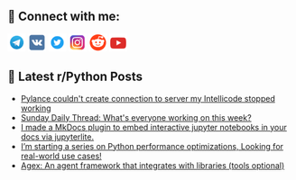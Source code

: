 ## 🔎 Connect with me:
[<img src="https://github.com/bullbesh/bullbesh/blob/main/images/Telegram.png" width="32" height="32" />](https://t.me/bullbesh)
[<img src="https://github.com/bullbesh/bullbesh/blob/main/images/VK.png" width="32" height="32" />](https://vk.com/bullbesh)
[<img src="https://github.com/bullbesh/bullbesh/blob/main/images/Twitter.png" width="32" height="32" />](https://twitter.com/bullbesh1)
[<img src="https://github.com/bullbesh/bullbesh/blob/main/images/Instagram.png" width="32" height="32" />](https://www.instagram.com/bullbesh)
[<img src="https://github.com/bullbesh/bullbesh/blob/main/images/Reddit.png" width="32" height="32" />](https://www.reddit.com/user/bullbesh)
[<img src="https://github.com/bullbesh/bullbesh/blob/main/images/YouTube.png" width="32" height="32" />](https://www.youtube.com/channel/UCtfjRs6uzgq5mfm8S06WTcg)

## 📕 Latest r/Python Posts
<!-- BLOG-POST-LIST:START -->
- [Pylance couldn&#39;t create connection to server my Intellicode stopped working](https://www.reddit.com/r/Python/comments/1myh5s2/pylance_couldnt_create_connection_to_server_my/)
- [Sunday Daily Thread: What&#39;s everyone working on this week?](https://www.reddit.com/r/Python/comments/1myh2vu/sunday_daily_thread_whats_everyone_working_on/)
- [I made a MkDocs plugin to embed interactive jupyter notebooks in your docs via jupyterlite.](https://www.reddit.com/r/Python/comments/1myfkuw/i_made_a_mkdocs_plugin_to_embed_interactive/)
- [I’m starting a series on Python performance optimizations, Looking for real-world use cases!](https://www.reddit.com/r/Python/comments/1my65vc/im_starting_a_series_on_python_performance/)
- [Agex: An agent framework that integrates with libraries &lpar;tools optional&rpar;](https://www.reddit.com/r/Python/comments/1my5d0x/agex_an_agent_framework_that_integrates_with/)
<!-- BLOG-POST-LIST:END -->
